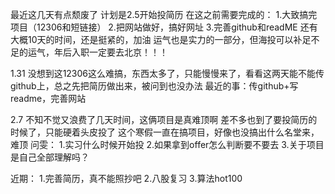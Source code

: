 最近这几天有点颓废了
计划是2.5开始投简历
在这之前需要完成的：
1.大致搞完项目（12306和短链接）
2.把网站做好，搞好网址
3.完善github和readME
还有大概10天的时间，还是挺紧的，加油
运气也是实力的一部分，但海投可以补足不足的运气，年后入职一定要去北京！！！



1.31
没想到这12306这么难搞，东西太多了，只能慢慢来了，看看这两天能不能传github上，总之先把简历做出来，被问到也没办法
最近的事：传github+写readme，完善网站


2.7
不知不觉又浪费了几天时间，这俩项目是真难顶啊
差不多也到了要投简历的时候了，只能硬着头皮投了
这个寒假一直在搞项目，好像也没搞出什么名堂来，难顶
问雯：
1.实习什么时候开始投
2.如果拿到offer怎么判断要不要去
3.关于项目是自己全部理解吗？

近期：
1.完善简历，真不能照抄吧
2.八股复习
3.算法hot100